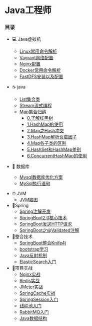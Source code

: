 # Java工程师

### 目录

- :computer: Java虚拟机
  - [Linux常用命令解析](/notes/1.linux)
  - [Vagrant网络配置](/notes/Vagrant网络配置.md)
  - [Nginx配置](/notes/2.nginx.md)
  - [Docker常用命令解析](/notes/3.docker.md)
  - [FastDFS安装以及配置](/notes/4.fastdfs.md)

- :coffee:  java
  - [List集合类](/notes/1.list-collection.md)
  - [Stream流式编程](/notes/2.java-stream.md)
  - [Map集合归纳](/notes/3.map.md)
    - [0.了解红黑树](/notes/红黑树.md)
    - [1.HashMap的使用](/notes/4.hashmap.md)
    - [2.Map之Hash冲突](/notes/Map之Hash冲突.md)
    - [3.HashMap解析负载因子](/notes/HashMap解析负载因子.md)
    - [4.Map各子类的区别](/notes/HashMap,HashTable,ConcurrentHashMap三者区别.md)
    - [5.HashSet和HashMap差别](/notes/HashSet和HashMap区别.md)
    - [6.ConcurrentHashMap的使用](/notes/ConcurrentHashMap使用.md)

- :floppy_disk: 数据库
  - [Mysql数据库优化方案](/notes/1.SQL查询优化.md)
  - [MySql执行语句](/notes/Mysql执行流程.md)

+ :alarm_clock: JVM
    - [JVM脑图](/notes/jvm.md)
+ :seedling:Spring
    - [Spring注解开发](/notes/Spring注解开发.md)
    - [SpringBoot2.0核心技术](/notes/SpringBoot2.0核心技术.md)
    - [SpringBoot发送HTTP请求](/notes/SpringBoot发送HTTP请求.md)
    - [SpringBoot之@Validated注解](/notes/SpringBoot之@Validated注解.md)
+ :baby_chick:整合技术
    - [SpringBoot整合Knife4j](/notes/Knife4j在线接口调试.md)
    - [bootstrap学习](/notes/bootstrap学习.md)
    - [Java反射机制](/notes/Java反射机制.md)
    - [ElasticSearch入门](/notes/elasticsearch安装使用.md)
+ :closed_lock_with_key:项目实战
    - [Nginx实战](/notes/Nginx实战.md)
    - [Redis实战](/notes/Redis实战.md)
    - [JMeter实战](/notes/性能监控与压力测试.md)
    - [SpringCache实战](/notes/SpringCache实战.md)
    - [SpringSession入门](/notes/分布式session解决方案.md)
    - [线程池入门](/notes/异步与线程池.md)
    - [RabbitMQ入门](/notes/SpringBoot整合RabbitMQ.md)
    - [Java数据结构](/notes/Java数据结构.md)


